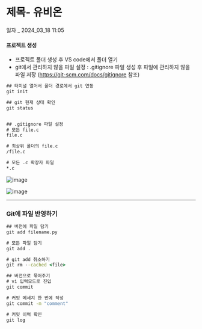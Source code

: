 # **제목- 유비온**

일자 _ 2024_03_18 11:05

#### **프로젝트 생성**

- 프로젝트 폴더 생성 후 VS code에서 폴더 열기
- git에서 관리하지 않을 파일 설정 : .gitignore 파일 생성 후 파일에 관리하지 않을 파일 저장
  (https://git-scm.com/docs/gitignore 참조)

```cmd
## 터미널 열어서 폴더 경로에서 git 연동 
git init

## git 현재 상태 확인
git status


## .gitignore 파일 설정
# 모든 file.c
file.c

# 최상위 폴더의 file.c
/file.c

# 모든 .c 확장자 파일
*.c
```
![image](https://github.com/KHYOGYEONG/gitgit/assets/159119670/75c8ffe2-736d-4037-a615-28cc731525e5)

![image](https://github.com/KHYOGYEONG/gitgit/assets/159119670/2a975dba-ff7e-4384-9037-7ea4584e4680)

------

### **Git에 파일 반영하기**

```cmd
## 버전에 파일 담기
git add filename.py

# 모든 파일 담기
git add .

# git add 취소하기
git rm --cached <file>

## 버전으로 묶어주기
# vi 입력모드로 진입
git commit

# 커밋 메세지 한 번에 작성
git commit -m "comment"

# 커밋 이력 확인
git log
```

